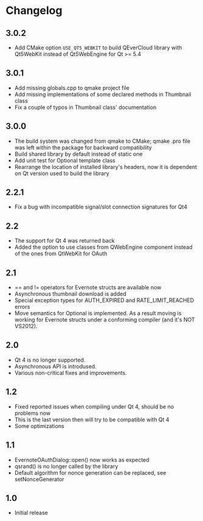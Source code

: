 # Changelog

## 3.0.2
  * Add CMake option `USE_QT5_WEBKIT` to build QEverCloud library with Qt5WebKit instead of Qt5WebEngine for Qt >= 5.4

## 3.0.1
  * Add missing globals.cpp to qmake project file
  * Add missing implementations of some declared methods in Thumbnail class
  * Fix a couple of typos in Thumbnail class' documentation

## 3.0.0
  * The build system was changed from qmake to CMake; qmake .pro file was left within the package for backward compatibility
  * Build shared library by default instead of static one
  * Add unit test for Optional template class
  * Rearrange the location of installed library's headers, now it is dependent on Qt version used to build the library

## 2.2.1
  * Fix a bug with incompatible signal/slot connection signatures for Qt4

## 2.2
  * The support for Qt 4 was returned back
  * Added the option to use classes from QWebEngine component instead of the ones from QtWebKit for OAuth

## 2.1
  * == and != operators for Evernote structs are available now
  * Asynchronous thumbnail download is added
  * Special exception types for AUTH_EXPIRED and RATE_LIMIT_REACHED errors
  * Move semantics for Optional is implemented. As a result moving is working for Evernote structs under a conforming compiler (and it's NOT VS2012).

## 2.0
  * Qt 4 is no longer supported.
  * Asynchronous API is introdused.
  * Various non-critical fixes and improvements.

## 1.2
  * Fixed reported issues when compiling under Qt 4, should be no problems now
  * This is the last version then will try to be compatible with Qt 4
  * Some optimizations

## 1.1
  * EvernoteOAuthDialog::open() now works as expected
  * qsrand() is no longer called by the library
  * Default algorithm for nonce generation can be replaced, see setNonceGenerator

## 1.0
  * Initial release
 
